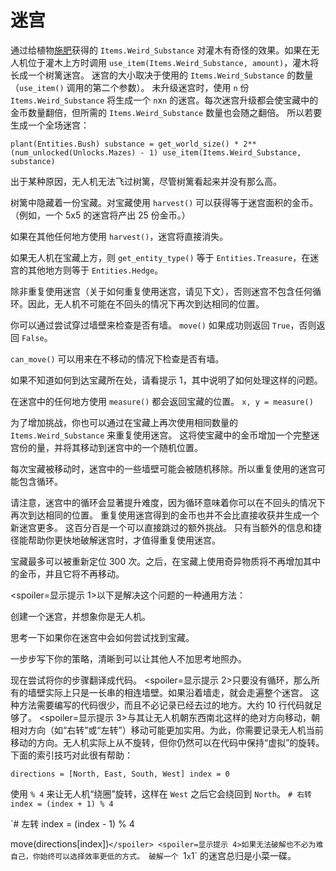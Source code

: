 # 迷宫
通过给植物[施肥](docs/unlocks/fertilizer.md)获得的 `Items.Weird_Substance` 对灌木有奇怪的效果。如果在无人机位于灌木上方时调用 `use_item(Items.Weird_Substance, amount)`，灌木将长成一个树篱迷宫。
迷宫的大小取决于使用的 `Items.Weird_Substance` 的数量（`use_item()` 调用的第二个参数）。
未升级迷宫时，使用 `n` 份 `Items.Weird_Substance` 将生成一个 `n`x`n` 的迷宫。每次迷宫升级都会使宝藏中的金币数量翻倍，但所需的 `Items.Weird_Substance` 数量也会随之翻倍。
所以若要生成一个全场迷宫：

`plant(Entities.Bush)
substance = get_world_size() * 2**(num_unlocked(Unlocks.Mazes) - 1)
use_item(Items.Weird_Substance, substance)`


出于某种原因，无人机无法飞过树篱，尽管树篱看起来并没有那么高。

树篱中隐藏着一份宝藏。对宝藏使用 `harvest()` 可以获得等于迷宫面积的金币。（例如，一个 5x5 的迷宫将产出 25 份金币。）

如果在其他任何地方使用 `harvest()`，迷宫将直接消失。

如果无人机在宝藏上方，则 `get_entity_type()` 等于 `Entities.Treasure`，在迷宫的其他地方则等于 `Entities.Hedge`。

除非重复使用迷宫（关于如何重复使用迷宫，请见下文），否则迷宫不包含任何循环。因此，无人机不可能在不回头的情况下再次到达相同的位置。

你可以通过尝试穿过墙壁来检查是否有墙。
`move()` 如果成功则返回 `True`，否则返回 `False`。

`can_move()` 可以用来在不移动的情况下检查是否有墙。

如果不知道如何到达宝藏所在处，请看提示 1，其中说明了如何处理这样的问题。

在迷宫中的任何地方使用 `measure()` 都会返回宝藏的位置。
`x, y = measure()`

为了增加挑战，你也可以通过在宝藏上再次使用相同数量的 `Items.Weird_Substance` 来重复使用迷宫。
这将使宝藏中的金币增加一个完整迷宫份的量，并将其移动到迷宫中的一个随机位置。

每次宝藏被移动时，迷宫中的一些墙壁可能会被随机移除。所以重复使用的迷宫可能包含循环。

请注意，迷宫中的循环会显著提升难度，因为循环意味着你可以在不回头的情况下再次到达相同的位置。
重复使用迷宫得到的金币也并不会比直接收获并生成一个新迷宫更多。
这百分百是一个可以直接跳过的额外挑战。
只有当额外的信息和捷径能帮助你更快地破解迷宫时，才值得重复使用迷宫。

宝藏最多可以被重新定位 300 次。之后，在宝藏上使用奇异物质将不再增加其中的金币，并且它将不再移动。

<spoiler=显示提示 1>以下是解决这个问题的一种通用方法：

创建一个迷宫，并想象你是无人机。

思考一下如果你在迷宫中会如何尝试找到宝藏。

一步步写下你的策略，清晰到可以让其他人不加思考地照办。

现在尝试将你的步骤翻译成代码。
</spoiler>
<spoiler=显示提示 2>只要没有循环，那么所有的墙壁实际上只是一长串的相连墙壁。如果沿着墙走，就会走遍整个迷宫。
这种方法需要编写的代码很少，而且不必记录已经去过的地方。大约 10 行代码就足够了。</spoiler>
<spoiler=显示提示 3>与其让无人机朝东西南北这样的绝对方向移动，朝相对方向（如“右转”或“左转”）移动可能更加实用。为此，你需要记录无人机当前移动的方向。无人机实际上从不旋转，但你仍然可以在代码中保持“虚拟”的旋转。
下面的索引技巧对此很有帮助：

`directions = [North, East, South, West]
index = 0`

使用 `% 4` 来让无人机“绕圈”旋转，这样在 `West` 之后它会绕回到 `North`。
`# 右转
index = (index + 1) % 4`

`# 左转
index = (index - 1) % 4

move(directions[index])`</spoiler>
<spoiler=显示提示 4>如果无法破解也不必为难自己，你始终可以选择效率更低的方式。
破解一个 `1`x`1` 的迷宫总归是小菜一碟。</spoiler>